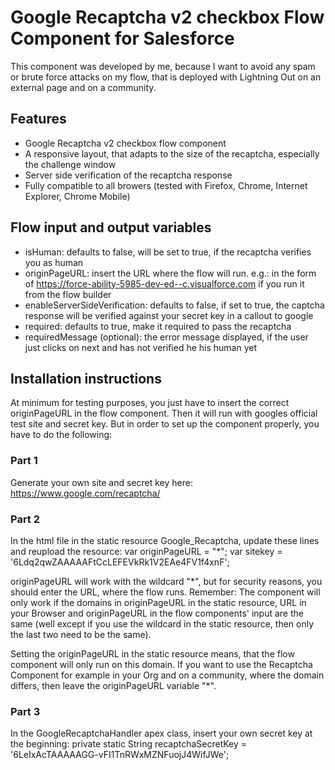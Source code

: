 # Google Recaptcha v2 checkbox Flow Component for Salesforce

This component was developed by me, because I want to avoid any spam or brute force attacks on my flow, that is deployed with Lightning Out on an external page and on a community.

## Features

- Google Recaptcha v2 checkbox flow component
- A responsive layout, that adapts to the size of the recaptcha, especially the challenge window
- Server side verification of the recaptcha response
- Fully compatible to all browers (tested with Firefox, Chrome, Internet Explorer, Chrome Mobile)

## Flow input and output variables

- isHuman: defaults to false, will be set to true, if the recaptcha verifies you as human
- originPageURL: insert the URL where the flow will run. e.g.: in the form of https://force-ability-5985-dev-ed--c.visualforce.com if you run it from the flow builder
- enableServerSideVerification: defaults to false, if set to true, the captcha response will be verified against your secret key in a callout to google
- required: defaults to true, make it required to pass the recaptcha
- requiredMessage (optional): the error message displayed, if the user just clicks on next and has not verified he his human yet

## Installation instructions

At minimum for testing purposes, you just have to insert the correct originPageURL in the flow component. Then it will run with googles official test site and secret key. But in order to set up the component properly, you have to do the following:

### Part 1
Generate your own site and secret key here: https://www.google.com/recaptcha/

### Part 2
In the html file in the static resource Google_Recaptcha, update these lines and reupload the resource:
var originPageURL = "*";
var sitekey = '6Ldq2qwZAAAAAFtCcLEFEVkRk1V2EAe4FV1f4xnF';

originPageURL will work with the wildcard "*", but for security reasons, you should enter the URL, where the flow runs. Remember: The component will only work if the domains in originPageURL in the static resource, URL in your Browser and originPageURL in the flow components' input are the same (well except if you use the wildcard in the static resource, then only the last two need to be the same).

Setting the originPageURL in the static resource means, that the flow component will only run on this domain. If you want to use the Recaptcha Component for example in your Org and on a community, where the domain differs, then leave the originPageURL variable "*".

### Part 3
In the GoogleRecaptchaHandler apex class, insert your own secret key at the beginning:
private static String recaptchaSecretKey = '6LeIxAcTAAAAAGG-vFI1TnRWxMZNFuojJ4WifJWe';
